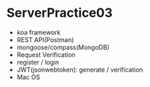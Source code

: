# ServerPractice03
- koa framework
- REST API(Postman)
- mongoose/compass(MongoDB)
- Request Verification
- register / login
- JWT(jsonwebtoken): generate / verification
- Mac OS
